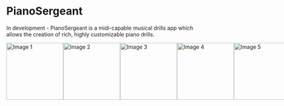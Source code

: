 # PianoSergeant
In development - PianoSergeant is a midi-capable musical drills app which allows the creation of rich, highly customizable piano drills.

<div style="display: flex; flex-direction: row;">
  <img src="https://user-images.githubusercontent.com/53797635/217617775-5e877d92-0249-4b3d-ae53-d82908f82984.gif" width="150" alt="Image 1">
  <img src="https://user-images.githubusercontent.com/53797635/217617780-6afcc54e-53ae-40b2-b734-f803dd98d2b8.gif" width="150" alt="Image 2">
  <img src="https://user-images.githubusercontent.com/53797635/217617783-b8289533-2eb7-4e87-a693-5657b6af4077.gif" width="150" alt="Image 3">
  <img src="https://user-images.githubusercontent.com/53797635/217617789-d0d61e12-96c8-49c9-8dd0-9348f7862f8c.gif" width="150" alt="Image 4">
  <img src="https://user-images.githubusercontent.com/53797635/217617792-c1ee2f96-48f5-464d-ba4e-bbddeca61b18.gif" width="150" alt="Image 5">
</div>

